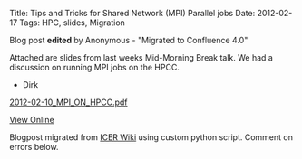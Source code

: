 Title: Tips and Tricks for Shared Network (MPI) Parallel jobs
Date: 2012-02-17
Tags: HPC, slides, Migration

Blog post **edited** by Anonymous \- "Migrated to Confluence 4.0"

Attached are slides from last weeks Mid-Morning Break talk. We had a
discussion on running MPI jobs on the HPCC.

  * Dirk

[2012-02-10_MPI_ON_HPCC.pdf](./images/2012-02-10_MPI_ON_HPCC.pdf)

[View
Online](https://wiki.hpcc.msu.edu/display/~colbrydi@msu.edu/2012/02/17/Tips+and+Tricks+for+Shared+Network+%28MPI%29+Parallel+jobs)

Blogpost migrated from [ICER Wiki](https://wiki.hpcc.msu.edu/display/~colbrydi@msu.edu/2012/02/17/Tips+and+Tricks+for+Shared+Network+%28MPI%29+Parallel+jobs) using custom python script. Comment on errors below.
